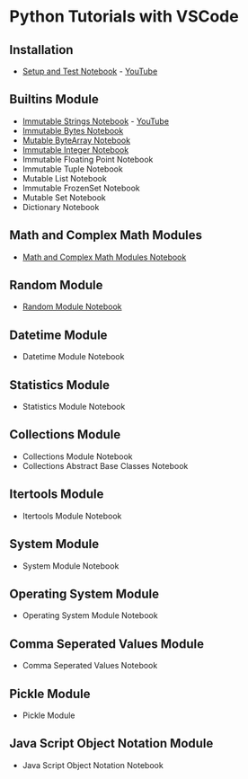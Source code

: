 # Python Tutorials with VSCode

## Installation

* [Setup and Test Notebook](./installation_windows) - [YouTube](https://www.youtube.com/watch?v=5WSx5MCZ5w4)

## Builtins Module

* [Immutable Strings Notebook](./builtins_module_str) - [YouTube](https://www.youtube.com/watch?v=RbcmotjzMO)
* [Immutable Bytes Notebook](./builtins_module_bytes)
* [Mutable ByteArray Notebook](./builtins_module_bytearray)
* [Immutable Integer Notebook](./builtins_module_int)
* Immutable Floating Point Notebook
* Immutable Tuple Notebook
* Mutable List Notebook
* Immutable FrozenSet Notebook
* Mutable Set Notebook
* Dictionary Notebook

## Math and Complex Math Modules

* [Math and Complex Math Modules Notebook](./math_module)

## Random Module

* [Random Module Notebook](./random_module)

## Datetime Module

* Datetime Module Notebook

## Statistics Module

* Statistics Module Notebook

## Collections Module

* Collections Module Notebook
* Collections Abstract Base Classes Notebook

## Itertools Module

* Itertools Module Notebook

## System Module

* System Module Notebook

## Operating System Module

* Operating System Module Notebook

## Comma Seperated Values Module

* Comma Seperated Values Notebook

## Pickle Module

* Pickle Module

## Java Script Object Notation Module

* Java Script Object Notation Notebook

